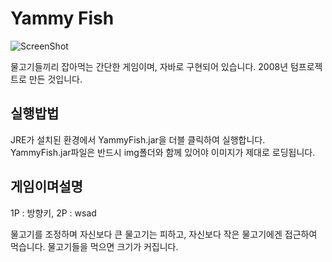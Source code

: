 # Yammy Fish

![ScreenShot](https://raw2.github.com/eincs/yammyfish/master/docs/screenshot.jpg)

물고기들끼리 잡아먹는 간단한 게임이며, 자바로 구현되어 있습니다.
2008년 텀프로젝트로 만든 것입니다.

## 실행밥법

JRE가 설치된 환경에서
YammyFish.jar을 더블 클릭하여 실행합니다.
YammyFish.jar파일은 반드시 img폴더와 함께 있어야 이미지가 제대로 로딩됩니다.


## 게임이며설명

1P : 방향키,
2P : wsad

물고기를 조정하며 자신보다 큰 물고기는 피하고, 자신보다 작은 물고기에겐 접근하여 먹습니다.
물고기들을 먹으면 크기가 커집니다.
